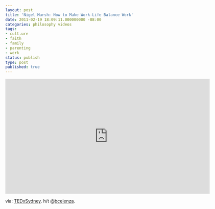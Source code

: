 ```yaml
---
layout: post
title: 'Nigel Marsh: How to Make Work-Life Balance Work'
date: 2011-02-19 18:09:11.000000000 -08:00
categories: philosophy videos
tags:
- cult.ure
- faith
- family
- parenting
- werk
status: publish
type: post
published: true
---
```

<iframe src="https://embed-ssl.ted.com/talks/nigel_marsh_how_to_make_work_life_balance_work.html" width="640" height="360" frameborder="0" scrolling="no" webkitAllowFullScreen mozallowfullscreen allowFullScreen></iframe>

via: [TEDxSydney](http://www.ted.com/talks/nigel_marsh_how_to_make_work_life_balance_work.html). h/t @[bcelenza](http://twitter.com/#!/bcelenza).
